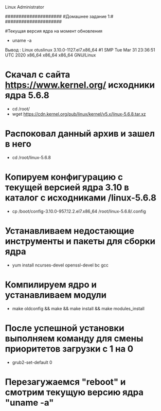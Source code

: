Linux Administrator

   #####################
   #Домашнее задание 1:#
   #####################

#Текущая версия  ядра на момент обновления

- uname -a

Вывод :  Linux otuslinux 3.10.0-1127.el7.x86_64 #1 SMP Tue Mar 31 23:36:51 UTC 2020 x86_64 x86_64 x86_64 GNU/Linux


# Скачал с сайта https://www.kernel.org/ исходники ядра 5.6.8


- cd /root/
- wget https://cdn.kernel.org/pub/linux/kernel/v5.x/linux-5.6.8.tar.xz

# Распоковал данный архив и зашел в него

- cd /root/linux-5.6.8


# Копируем конфигурацию с текущей версией ядра 3.10 в каталог с исходниками /linux-5.6.8


- cp /boot/config-3.10.0-957.12.2.el7.x86_64 /root/linux-5.6.8/.config


# Устанавливаем недостающие инструменты и пакеты для сборки ядра

- yum install ncurses-devel openssl-devel bc gcc

# Компилируем ядро и устанавливаем модули

- make oldconfig && make && make install && make modules_install

# После успешной  установки выполняем команду для смены приоритетов загрузки с 1 на 0

- grub2-set-default 0

# Перезагужаемся "reboot" и смотрим текущую версию ядра "uname -a"

